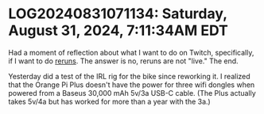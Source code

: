 # LOG20240831071134: Saturday, August 31, 2024, 7:11:34AM EDT

Had a moment of reflection about what I want to do on Twitch, specifically, if I want to do [reruns](../2669). The answer is no, reruns are not "live." The end.

Yesterday did a test of the IRL rig for the bike since reworking it. I realized that the Orange Pi Plus doesn't have the power for three wifi dongles when powered from a Baseus 30,000 mAh 5v/3a USB-C cable. (The Plus actually takes 5v/4a but has worked for more than a year with the 3a.)
